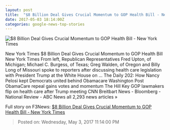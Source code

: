 ```yaml
---
layout: post
title:  "$8 Billion Deal Gives Crucial Momentum to GOP Health Bill - New York Times"
date: 2017-05-03 18:14:00Z
categories: google-news-top-stories
---
```


![$8 Billion Deal Gives Crucial Momentum to GOP Health Bill - New York Times](https://static01.nyt.com/images/2017/05/04/us/04health2/04health2-facebookJumbo.jpg)

New York Times $8 Billion Deal Gives Crucial Momentum to GOP Health Bill New York Times From left, Republican Representatives Fred Upton, of Michigan; Michael C. Burgess, of Texas; Greg Walden, of Oregon and Billy Long of Missouri spoke to reporters after discussing health care legislation with President Trump at the White House on ... The Daily 202: How Nancy Pelosi kept Democrats united behind Obamacare Washington Post ObamaCare repeal gains votes and momentum The Hill Key GOP lawmakers flip on health care after Trump meeting CNN Breitbart News - Bloomberg - National Review - ABC News all 2,293 news articles »


Full story on F3News: [$8 Billion Deal Gives Crucial Momentum to GOP Health Bill - New York Times](http://www.f3nws.com/n/xFzTAD)

> Posted on: Wednesday, May 3, 2017 11:14:00 PM

